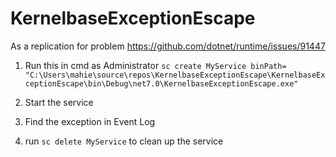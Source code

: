 # KernelbaseExceptionEscape
As a replication for problem https://github.com/dotnet/runtime/issues/91447


1) Run this in cmd as Administrator
`sc create MyService binPath= "C:\Users\mahie\source\repos\KernelbaseExceptionEscape\KernelbaseExceptionEscape\bin\Debug\net7.0\KernelbaseExceptionEscape.exe"`

2) Start the service

3) Find the exception in Event Log

4) run `sc delete MyService` to clean up the service
